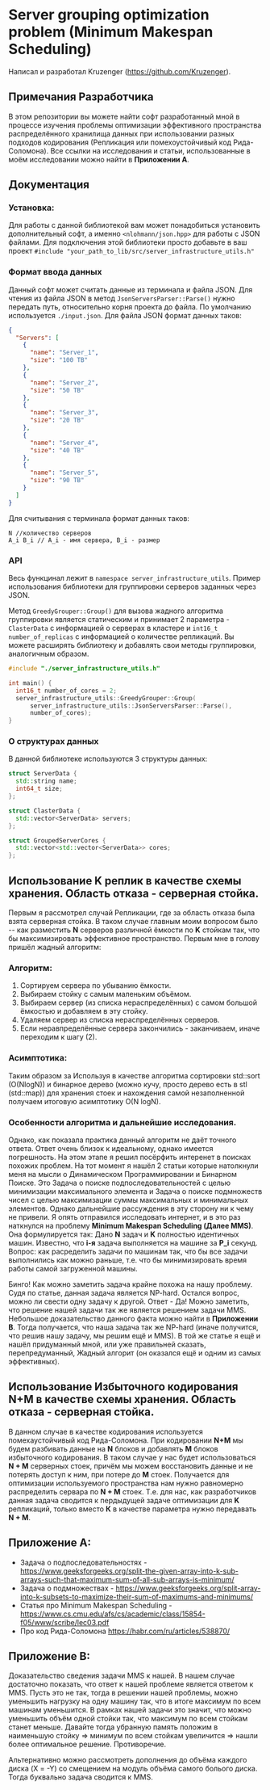 # Server grouping optimization problem (Minimum Makespan Scheduling)

Написал и разработал Kruzenger (https://github.com/Kruzenger). 

## Примечания Разработчика
В этом репозитории вы можете найти софт разработанный мной в процессе изучения проблемы оптимизации эффективного пространства распределённого хранилища данных при использовании разных подходов кодирования (Репликация или помехоустойчивый код Рида-Соломона). Все ссылки на исследования и статьи, использованные в моём исследовании можно найти в **Приложении A**.

## Документация
### Установка:
Для работы с данной библиотекой вам может понадобиться установить дополнительный софт, а именно ```<nlohmann/json.hpp>``` для работы с JSON файлами.
Для подключения этой библиотеки просто добавьте в ваш проект ```#include "your_path_to_lib/src/server_infrastructure_utils.h"``` 

### Формат ввода данных
Данный софт может считать данные из терминала и файла JSON. 
Для чтения из файла JSON в метод ```JsonServersParser::Parse()``` нужно передать путь, относительно корня проекта до файла. По умолчанию используется ```./input.json```.  Для файла JSON формат данных таков:

```json
{
  "Servers": [
    {
      "name": "Server_1",
      "size": "100 TB"
    },
    {
      "name": "Server_2",
      "size": "50 TB"
    },
    {
      "name": "Server_3",
      "size": "20 TB"
    },
    {
      "name": "Server_4",
      "size": "40 TB"
    },
    {
      "name": "Server_5",
      "size": "90 TB"
    }
  ]
}
```

Для считывания с терминала формат данных таков:

```
N //количество серверов
A_i B_i // A_i - имя сервера, B_i - размер
```

### API
Весь функцинал лежит в ``` namespace server_infrastructure_utils ```.
Пример использования библиотеки для группировки серверов заданных через JSON.

Метод ```GreedyGrouper::Group()``` для вызова жадного алгоритма группировки является статическим и принимает 2 параметра - ```ClasterData``` с информацией о серверах в кластере и ``` int16_t number_of_replicas ``` с информацией о количестве репликаций. Вы можете расширять библиотеку и добавлять свои методы группировки, аналогичным образом.

```cpp
#include "./server_infrastructure_utils.h"

int main() {
  int16_t number_of_cores = 2;
  server_infrastructure_utils::GreedyGrouper::Group(
      server_infrastructure_utils::JsonServersParser::Parse(),
      number_of_cores);
}
```

### О структурах данных
В данной библиотеке используются 3 структуры данных:

```cpp
struct ServerData {
  std::string name;
  int64_t size;
};
```

```cpp
struct ClasterData {
  std::vector<ServerData> servers;
};
```

```cpp
struct GroupedServerCores {
  std::vector<std::vector<ServerData>> cores;
};
```

## Использование K реплик в качестве схемы хранения. Область отказа - серверная стойка.
Первым я рассмотрел случай Репликации, где за область отказа была взята серверная стойка. В таком случае главным моим вопросом было -- как разместить **N** серверов различной ёмкости по **K** стойкам так, что бы максимизировать эффективное пространство. Первым мне в голову пришёл жадный алгоритм:

### Алгоритм:
1) Сортируем сервера по убыванию ёмкости.
2) Выбираем стойку с самым маленьким объёмом.
3) Выбираем сервер (из списка нераспределённых) с самом большой ёмкостью и добавляем в эту стойку.
4) Удаляем сервер из списка нераспределённых серверов.
5) Если неравпределённые сервера закончились - заканчиваем, иначе переходим к шагу (2).

### Асимптотика:
Таким образом за Используя в качестве алгоритма сортировки std::sort (O(NlogN)) и бинарное дерево (можно кучу, просто дерево есть в stl (std::map)) для хранения стоек и нахождения самой незаполненной получаем итоговую асимптотику O(N logN).

### Особенности алгоритма и дальнейшие исследования.
Однако, как показала практика данный алгоритм не даёт точного ответа. Ответ очень близок к идеальному, однако имеется погрешность. На этом этапе я решил посёрфить интеренет в поисках похожих проблем. На тот момент я нашёл 2 статьи которые натолкнули меня на мысли о Динамическом Программировании и Бинарном Поиске. Это Задача о поиске подпоследовательностей с целью минимизации максимального элемента и Задача о поиске подмножеств чисел с целью максимизации суммы максимальных и минимальных элементов. Однако дальнейшие рассуждения в эту сторону ни к чему не привели. Я опять отправился исследовать интернет, и в это раз наткнулся на проблему **Minimum Makespan Scheduling (Далее MMS)**. Она формулируется так:
Дано **N** задач и **K** полностью идентичных машин. Известно, что **i-я** задача выполняется на машине за **P_i** секунд. Вопрос: как расределить задачи по машинам так, что бы все задачи выполнились как можно раньше, т.е. что бы минимизировать время работы самой загруженной машины. 

Бинго! Как можно заметить задача крайне похожа на нашу проблему. Судя по статье, данная задача является NP-hard. Остался вопрос, можно ли свести одну задачу к другой. Ответ - Да! Можно заметить, что решение нашей задачи так же является решением задачи MMS. Небольшое доказательство данного факта можно найти в **Приложении B**. Тогда получается, что наша задача так же NP-hard (иначе получится, что решив нашу задачу, мы решим ещё и MMS). В той же статье я ещё и нашёл придуманный мной, или уже правильней сказать, перепредуманный, Жадный алгорит (он оказался ещё и одним из самых эффективных).

## Использование Избыточного кодирования N+M в качестве схемы хранения. Область отказа - серверная стойка.
В данном случае в качестве кодирования используется помехаустойчивый код Рида-Соломона. При кодировании **N+M** мы будем разбивать данные на **N** блоков и добавлять **M** блоков избыточного кодирования. В таком случае у нас будет использоваться **N + M** серверных стоек, причём мы можем восстановить данные и не потерять доступ к ним, при потере до **M** стоек. Получается для оптимизации используемого пространства нам нужно равномерно распределить сервара по **N + M** стоек. Т.е. для нас, как разработчиков данная задача сводится к пердыдущей задаче оптимизации для **K** репликаций, только вместо **К** в качестве параметра нужно передавать **N + M**.

## Приложение A:
* Задача о подпоследовательностях - https://www.geeksforgeeks.org/split-the-given-array-into-k-sub-arrays-such-that-maximum-sum-of-all-sub-arrays-is-minimum/ 
* Задача о подмножествах - https://www.geeksforgeeks.org/split-array-into-k-subsets-to-maximize-their-sum-of-maximums-and-minimums/
* Статья про Minimum Makespan Scheduling - https://www.cs.cmu.edu/afs/cs/academic/class/15854-f05/www/scribe/lec03.pdf
* Про код Рида-Соломона https://habr.com/ru/articles/538870/

## Приложение B:
Доказательство сведения задачи MMS к нашей. В нашем случае достаточно показать, что ответ к нашей проблеме является ответом к MMS. Пусть это не так, тогда в решении нашей проблемы, можно уменьшить нагрузку на одну машину так, что в итоге максимум по всем машинам уменьшится. В рамках нашей задачи это значит, что можно уменьшить объём одной стойки так, что максимум по всем стойкам станет меньше. Давайте тогда убранную память положим в наименьшую стойку => минимум по всем стойкам увеличится => нашли более оптимальное решение. Противоречие.

Альтернативно можно рассмотреть дополнения до объёма каждого диска (X = -Y) со смещением на модуль объёма самого болього диска. Тогда буквально задача сводится к MMS.